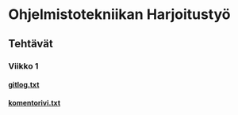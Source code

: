 # Ohjelmistotekniikan Harjoitustyö
## Tehtävät
### Viikko 1
#### [gitlog.txt](https://github.com/KalliMiika/ot-harjoitusty-/blob/master/laskarit/viikko1/gitlog.txt)
#### [komentorivi.txt](https://github.com/KalliMiika/ot-harjoitusty-/blob/master/laskarit/viikko1/komentorivi.txt)
